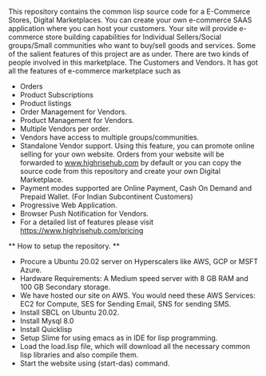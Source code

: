 This repository contains the common lisp source code for a E-Commerce Stores, Digital Marketplaces. You can create your own e-commerce SAAS application where you can host your customers. Your site will provide e-commerce store building capabilities for Individual Sellers/Social groups/Small communities who want to buy/sell goods and services. Some of the salient features of this project are as under. 
There are two kinds of people involved in this marketplace. The Customers and Vendors. It has got all the features of e-commerce marketplace such as 

* Orders 
* Product Subscriptions 
* Product listings 
* Order Management for Vendors.
* Product Management for Vendors. 
* Multiple Vendors per order. 
* Vendors have access to multiple groups/communities. 
* Standalone Vendor support. Using this feature, you can promote online selling for your own website. Orders from your website will be forwarded to www.highrisehub.com by default or you can copy the source code from this repository and create your own Digital Marketplace. 
* Payment modes supported are Online Payment, Cash On Demand and Prepaid Wallet. (For Indian Subcontinent Customers) 
* Progressive Web Application. 
* Browser Push Notification for Vendors. 
* For a detailed list of features please visit https://www.highrisehub.com/pricing

** How to setup the repository. **
* Procure a Ubuntu 20.02 server on Hyperscalers like AWS, GCP or MSFT Azure. 
* Hardware Requirements: A Medium speed server with 8 GB RAM and 100 GB Secondary storage. 
* We have hosted our site on AWS. You would need these AWS Services: EC2 for Compute, SES for Sending Email, SNS for sending SMS. 
* Install SBCL on Ubuntu 20.02. 
* Install Mysql 8.0
* Install Quicklisp
* Setup Slime for using emacs as in IDE for lisp programming. 
* Load the load.lisp file, which will download all the necessary common lisp libraries and also compile them. 
* Start the website using (start-das) command. 




